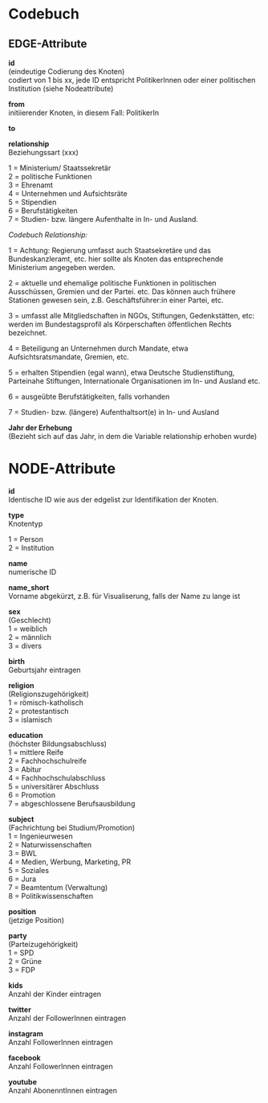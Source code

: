 # Codebuch #

## EDGE-Attribute

**id**  
(eindeutige Codierung des Knoten)   
codiert von 1 bis xx, jede ID entspricht PolitikerInnen oder einer politischen Institution (siehe Nodeattribute)

**from**    
initiierender Knoten, in diesem Fall: PolitikerIn

**to**

**relationship**  
Beziehungssart (xxx)

1 = Ministerium/ Staatssekretär    
2 = politische Funktionen     
3 = Ehrenamt		    
4 = Unternehmen und Aufsichtsräte      
5 = Stipendien	      		
6 = Berufstätigkeiten	          
7 = Studien- bzw. längere Aufenthalte in In- und Ausland.




*Codebuch Relationship:*

1 = Achtung: Regierung umfasst auch Staatsekretäre und das Bundeskanzleramt, etc. hier sollte als Knoten das entsprechende Ministerium angegeben werden.       

2 = aktuelle und ehemalige politische Funktionen in politischen Ausschüssen, Gremien und der Partei. etc. Das können auch frühere Stationen gewesen sein, z.B. Geschäftsführer:in einer Partei, etc.

3 = umfasst alle Mitgliedschaften in NGOs, Stiftungen, Gedenkstätten, etc: werden im Bundestagsprofil als Körperschaften öffentlichen Rechts bezeichnet.

4 = Beteiligung an Unternehmen durch Mandate, etwa Aufsichtsratsmandate, Gremien, etc.

5 = erhalten Stipendien (egal wann), etwa Deutsche Studienstiftung, Parteinahe Stiftungen, Internationale Organisationen im In- und Ausland etc.

6 = ausgeübte Berufstätigkeiten, falls vorhanden

7 = Studien- bzw. (längere) Aufenthaltsort(e) in In- und Ausland


**Jahr der Erhebung**    
(Bezieht sich auf das Jahr, in dem die Variable relationship erhoben wurde)





# NODE-Attribute  
  
**id**  
Identische ID wie aus der edgelist zur Identifikation der Knoten. 


**type**   
Knotentyp 

1 = Person   
2 = Institution

**name**      
numerische ID

**name_short**     
Vorname abgekürzt, z.B. für Visualiserung, falls der Name zu lange ist

**sex**    
(Geschlecht)   
1 = weiblich  
2 = männlich  
3 = divers

**birth**    
Geburtsjahr eintragen


**religion**   
(Religionszugehörigkeit)      
1 = römisch-katholisch   
2 = protestantisch   
3 = islamisch    



**education**    
(höchster Bildungsabschluss)    
1 = mittlere Reife   
2 = Fachhochschulreife   
3 = Abitur    
4 = Fachhochschulabschluss  
5 = universitärer Abschluss   
6 = Promotion   
7 = abgeschlossene Berufsausbildung    



**subject**   
(Fachrichtung bei Studium/Promotion)   
1 = Ingenieurwesen   
2 = Naturwissenschaften     
3 = BWL    
4 = Medien, Werbung, Marketing, PR  
5 = Soziales     
6 = Jura   
7 = Beamtentum (Verwaltung)   
8 = Politikwissenschaften   



**position**       
(jetzige Position)


**party**     
(Parteizugehörigkeit)   
1 = SPD   
2 = Grüne    
3 = FDP     
    



**kids**     
Anzahl der Kinder eintragen


**twitter**   
Anzahl der FollowerInnen eintragen


**instagram**   
Anzahl FollowerInnen eintragen


**facebook**   
Anzahl FollowerInnen eintragen


**youtube**   
Anzahl AbonenntInnen eintragen


